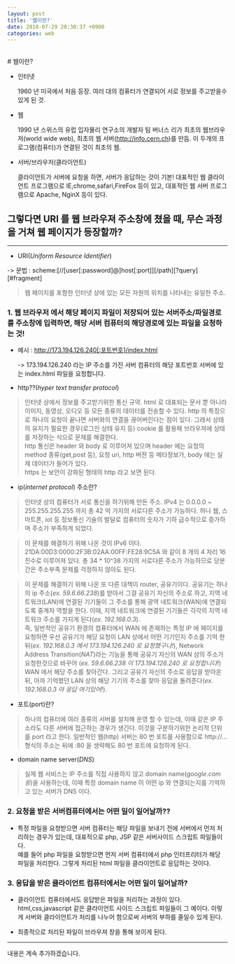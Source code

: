 ```yaml
---
layout: post
title: '웹이란?'
date: 2018-07-29 20:30:37 +0900
categories: web
---
```


<br>
# 웹이란?

- 인터넷

  1960 년 미국에서 처음 등장. 여러 대의 컴퓨터가 연결되어 서로 정보를 주고받을수 있게 된 것.

- 웹

  1990 년 스위스의 유럽 입자물리 연구소의 개발자 팀 버너스 리가 최초의 웹브라우저(world wide web), 최초의 웹 서버(http://info.cern.ch)를 만듬. 이 두개의 프로그램(컴퓨터)가 연결된 것이 최초의 웹.

- 서버/브라우저(클라이언트)

  클라이언트가 서버에 요청을 하면, 서버가 응답하는 것이 기본!
  대표적인 웹 클라이언트 프로그램으로 IE,chrome,safari,FireFox 등이 있고,
  대표적인 웹 서버 프로그램으로 Apache, NginX 등이 있다.

## 그렇다면 URI 를 웹 브라우져 주소창에 쳤을 때, 무슨 과정을 거쳐 웹 페이지가 등장할까?

---

- URI(_Uniform Resource Identifier_)

-> 문법 : scheme:[//[user[:password]@]host[:port]][/path][?query][#fragment]

> 웹 페이지를 포함한 인터넷 상에 있는 모든 자원의 위치를 나타내는 유일한 주소.

### 1. 웹 브라우저 에서 해당 페이지 파일이 저장되어 있는 서버주소/파일경로 를 주소창에 입력하면, 해당 서버 컴퓨터의 해당경로에 있는 파일을 요청하는 것!

- 예시 : http://173.194.126.240[:포트번호]/index.html

  -> 173.194.126.240 라는 IP 주소를 가진 서버 컴퓨터의 해당 포트번호 서버에 있는 index.html 파일을 요청합니다.

- http??(_hyper text transfer protocol_)

> 인터넷 상에서 정보를 주고받기위한 통신 규약. html 로 대표되는 문서 뿐 아니라 이미지, 동영상, 오디오 등 모든 종류의 데이터를 전송할 수 있다. http 의 특징으로 하나의 요청이 끝나면 서버와의 연결을 끊어버린다는 점이 있다. 그래서 상태의 유지가 필요한 경우(로그인 상태 유지 등) cookie 를 활용해 브라우져에 상태를 저장하는 식으로 문제를 해결한다.<br>
> http 통신은 header 와 body 로 이루어져 있으며 header 에는 요청의 method 종류(get,post 등), 요청 uri, http 버젼 등 메타정보가, body 에는 실제 데이터가 들어가 있다.<br>
> https 는 보안이 강화된 형태의 http 라고 보면 된다.

- ip(_internet protocol_) 주소란?

> 인터넷 상의 컴퓨터가 서로 통신을 하기위해 만든 주소. IPv4 는 0.0.0.0 ~ 255.255.255.255 까지 총 42 억 가지의 서로다른 주소가 가능하다. 허나 웹, 스마트폰, iot 등 정보통신 기술의 발달로 컴퓨터의 숫자가 기하 급수적으로 증가하며 주소가 부족하게 되었다.

> 이 문제를 해결하기 위해 나온 것이 IPv6 이다. 21DA:00D3:0000:2F3B:02AA:00FF:FE28:9C5A 와 같이 8 개의 4 자리 16 진수로 이루어져 있다. 총 34 \* 10^38 가지의 서로다른 주소가 가능하므로 당분간은 주소부족 문제를 걱정하지 않아도 된다.

> 이 문제를 해결하기 위해 나온 또 다른 대책이 router, 공유기이다. 공유기는 하나의 ip 주소(_ex. 59.6.66.238_)를 받아서 그걸 공유기 자신의 주소로 하고, 지역 네트워크(LAN)에 연결된 기기들이 그 주소를 통해 광역 네트워크(WAN)에 연결되도록 중계자 역할을 한다. 이때, 지역 네트워크에 연결된 기기들은 각각의 지역 네트워크 주소를 가지게 된다(_ex. 192.168.0.3_).<br>
> 즉, 일반적인 공유기 환경의 컴퓨터에서 WAN 에 존재하는 특정 IP 에 페이지를 요청하면 우선 공유기가 해당 요청이 LAN 상에서 어떤 기기인지 주소를 기억 한 뒤(_ex. 192.168.0.3 에서 173.194.126.240 로 요청했구나!_), Network Address Transition(_NAT_)라는 기능을 통해 공유기 자신의 WAN 상의 주소가 요청한것으로 바꾸어 (_ex. 59.6.66.238 이 173.194.126.240 로 요청합니다!_) WAN 에서 해당 주소를 찾아간다. 그리고 공유기 자신의 주소로 응답을 받아온 뒤, 아까 기억했던 LAN 상의 해당 기기의 주소를 찾아 응답을 돌려준다(_ex. 192.168.0.3 야 응답 여기있어!_).

- 포트(port)란?

> 하나의 컴퓨터에 여러 종류의 서버를 설치해 운영 할 수 있는데, 이때 같은 IP 주소라도 다른 서버에 접근하는 경우가 생긴다. 이것을 구분하기위한 논리적 단위를 port 라고 한다. 일반적인 웹(http) 서버는 80 번 포트를 사용함으로 http://...형식의 주소는 뒤에 :80 을 생략해도 80 번 포트에 요청하게 된다.

- domain name server(_DNS_)

> 실제 웹 서비스는 IP 주소를 직접 사용하지 않고 domain name(_google.com 등_)을 사용하는데, 이때 특정 domain name 이 어떤 ip 와 연결되는지를 기억하고 있는 서버가 DNS 이다.

### 2. 요청을 받은 서버컴퓨터에서는 어떤 일이 일어날까??

- 특정 파일을 요청받으면 서버 컴퓨터는 해당 파일을 보내기 전에 서버에서 먼저 처리하는 경우가 있는데, 대표적으로 php, JSP 같은 서버사이드 스크립트 파일들이다.<br>
  예를 들어 php 파일을 요청받으면 먼저 서버 컴퓨터에서 php 인터프리터가 해당 파일을 처리한다. 그렇게 처리된 html 파일을 클라이언트로 응답하는 것이다.

### 3. 응답을 받은 클라이언트 컴퓨터에서는 어떤 일이 일어날까?

- 클라이언트 컴퓨터에서도 응답받은 파일을 처리하는 과정이 있다. html,css,javascript 같은 클라이언트 사이드 스크립트 파일들이 그 예이다. 이렇게 서버와 클라이언트가 처리를 나누어 함으로써 서버의 부하를 줄일수 있게 된다.

- 최종적으로 처리된 파일이 브라우져 창을 통해 보이게 된다.

---

내용은 계속 추가하겠습니다.

